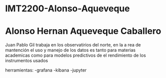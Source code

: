 # IMT2200-Alonso-Aqueveque
# Alonso Hernan Aqueveque Caballero

Juan Pablo Gil trabaja en los observatirios del norte, en la a rea de mantención
el uso y manejo de los datos es tanto para materias academicas como para modelos predictivos
de el rendimiento de los instrumentos usados

herramientas:
-grafana
-kibana
-jupyter
